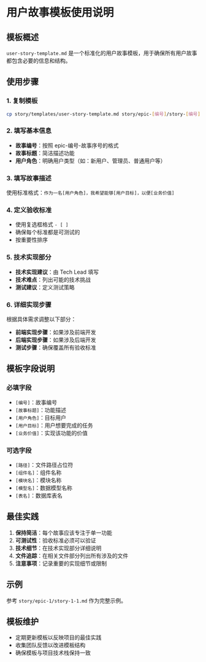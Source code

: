 # 用户故事模板使用说明

## 模板概述

`user-story-template.md` 是一个标准化的用户故事模板，用于确保所有用户故事都包含必要的信息和结构。

## 使用步骤

### 1. 复制模板
```bash
cp story/templates/user-story-template.md story/epic-[编号]/story-[编号]-[序号].md
```

### 2. 填写基本信息
- **故事编号**：按照 epic-编号-故事序号的格式
- **故事标题**：简洁描述功能
- **用户角色**：明确用户类型（如：新用户、管理员、普通用户等）

### 3. 填写故事描述
使用标准格式：`作为一名[用户角色]，我希望能够[用户目标]，以便[业务价值]`

### 4. 定义验收标准
- 使用复选框格式 `- [ ]`
- 确保每个标准都是可测试的
- 按重要性排序

### 5. 技术实现部分
- **技术实现建议**：由 Tech Lead 填写
- **技术难点**：列出可能的技术挑战
- **测试建议**：定义测试策略

### 6. 详细实现步骤
根据具体需求调整以下部分：
- **前端实现步骤**：如果涉及前端开发
- **后端实现步骤**：如果涉及后端开发
- **测试步骤**：确保覆盖所有验收标准

## 模板字段说明

### 必填字段
- `[编号]`：故事编号
- `[故事标题]`：功能描述
- `[用户角色]`：目标用户
- `[用户目标]`：用户想要完成的任务
- `[业务价值]`：实现该功能的价值

### 可选字段
- `[路径]`：文件路径占位符
- `[组件名]`：组件名称
- `[模块名]`：模块名称
- `[模型名]`：数据模型名称
- `[表名]`：数据库表名

## 最佳实践

1. **保持简洁**：每个故事应该专注于单一功能
2. **可测试性**：验收标准必须可以验证
3. **技术细节**：在技术实现部分详细说明
4. **文件追踪**：在相关文件部分列出所有涉及的文件
5. **注意事项**：记录重要的实现细节或限制

## 示例

参考 `story/epic-1/story-1-1.md` 作为完整示例。

## 模板维护

- 定期更新模板以反映项目的最佳实践
- 收集团队反馈以改进模板结构
- 确保模板与项目技术栈保持一致 